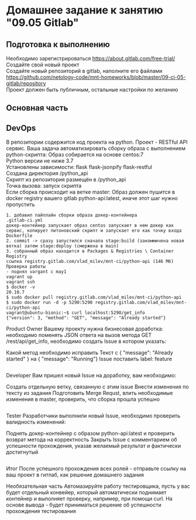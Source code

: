 # Домашнее задание к занятию "09.05 Gitlab"

## Подготовка к выполнению
Необходимо зарегистрироваться https://about.gitlab.com/free-trial/   
Создайте свой новый проект  
Создайте новый репозиторий в gitlab, наполните его файлами https://github.com/netology-code/mnt-homeworks/blob/master/09-ci-05-gitlab/repository    
Проект должен быть публичным, остальные настройки по желанию  


## Основная часть  
## DevOps  
В репозитории содержится код проекта на python. Проект - RESTful API сервис. Ваша задача автоматизировать сборку образа с выполнением python-скрипта:
Образ собирается на основе centos:7  
Python версии не ниже 3.7  
Установлены зависимости: flask flask-jsonpify flask-restful  
Создана директория /python_api  
Скрипт из репозитория размещён в /python_api  
Точка вызова: запуск скрипта  
Если сборка происходит на ветке master: Образ должен пушится в docker registry вашего gitlab python-api:latest, иначе этот шаг нужно пропустить  
```
1. добавил пайплайн сборки образа докер-контейнера
.gitlab-ci.yml
докер-контейнер запускает образ centos запускает в нем докер как сервис, копирует питоновский скрипт и запускает его как точку входа
Dockerfile
2. commit -> сразу запустился сначала stage:build (закоммичена новая ветка) затем stage:deploy (смержена в main)
3. собранный образ находится в Packages & Registries \ Container Registry
ссылка registry.gitlab.com/vlad_milev/mnt-ci/python-api (146 Мб)
Проверка работы
- поднял vargant c may1
vagrant up
vagrant ssh
$ docker -v
20.10.7
$ sudo docker pull registry.gitlab.com/vlad_milev/mnt-ci/python-api
$ sudo docker run -d -p 5290:5290 registry.gitlab.com/vlad_milev/mnt-ci/python-api
vagrant@ubuntu-bionic:~$ curl localhost:5290/get_info
{"version": 3, "method": "GET", "message": "Already started"}
```

Product Owner
Вашему проекту нужна бизнесовая доработка: необходимо поменять JSON ответа на вызов метода GET /rest/api/get_info, необходимо создать Issue в котором указать:

Какой метод необходимо исправить
Текст с { "message": "Already started" } на { "message": "Running"}
Issue поставить label: feature
```
```

Developer
Вам пришел новый Issue на доработку, вам необходимо:

Создать отдельную ветку, связанную с этим issue
Внести изменения по тексту из задания
Подготовить Merge Requst, влить необходимые изменения в master, проверить, что сборка прошла успешно
```
```

Tester
Разработчики выполнили новый Issue, необходимо проверить валидность изменений:

Поднять докер-контейнер с образом python-api:latest и проверить возврат метода на корректность
Закрыть Issue с комментарием об успешности прохождения, указав желаемый результат и фактически достигнутый
```
```

Итог
После успешного прохождения всех ролей - отправьте ссылку на ваш проект в гитлаб, как решение домашнего задания

Необязательная часть
Автомазируйте работу тестировщика, пусть у вас будет отдельный конвейер, который автоматически поднимает контейнер и выполняет проверку, например, при помощи curl. На основе вывода - будет приниматься решение об успешности прохождения тестирования
```
